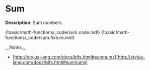 # Sum

__Description__: Sum numbers.

{!basic/math-functions/_code/sum.code.md!}
{!basic/math-functions/_code/sum.fixture.md!}

<div class="cf"></div>
__Notes__

+ [http://stylus-lang.com/docs/bifs.html#sumnums](http://stylus-lang.com/docs/bifs.html#sumnums)

<div class="end"></div>

